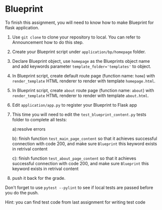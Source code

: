# Blueprint
To finish this assignment, you will need to know how to make Blueprint for flask application.
1. Use `git clone` to clone your repository to local. You can refer to Announcement how to do this step.
2. Create your Blueprint script under `application/bp/homepage` folder.  
3. Declare Blueprint object, use `homepage` as the Blueprints object name and add keywords parameter `template_folder='templates'` to object.
4. In Blueprint script, create default route page (function name: `home`) with `render_template` HTML renderer to render with template `homepage.html`.
5. In Blueprint script, create `about` route page (function name: `about`) with `render_template` HTML renderer to render with template `about.html`.
6. Edit `application/app.py` to register your Blueprint to Flask app
7. This time you will need to edit the `test_blueprint_content.py` tests folder to complete all tests:

    a):resolve errors

    b): finish function `test_main_page_content` so that it achieves successful connection with code 200, and make sure `Blueprint` this keyword exists in retrival content

    c): finish function `test_about_page_content` so that it achieves successful connection with code 200, and make sure `Blueprint` this keyword exists in retrival content
8. push it back for the grade.




Don't forget to use `pytest --pylint` to see if local tests are passed before you do the push.

Hint: you can find test code from last assignment for writing test code
